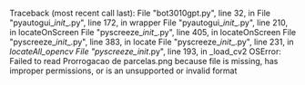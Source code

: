 Traceback (most recent call last):
  File "bot3010gpt.py", line 32, in <module>
  File "pyautogui\__init__.py", line 172, in wrapper
  File "pyautogui\__init__.py", line 210, in locateOnScreen
  File "pyscreeze\__init__.py", line 405, in locateOnScreen
  File "pyscreeze\__init__.py", line 383, in locate
  File "pyscreeze\__init__.py", line 231, in _locateAll_opencv
  File "pyscreeze\__init__.py", line 193, in _load_cv2
OSError: Failed to read Prorrogacao de parcelas.png because file is missing, has improper permissions, or is an unsupported or invalid format
